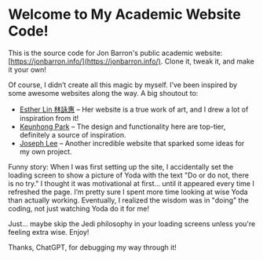 # Welcome to My Academic Website Code!

This is the source code for Jon Barron's public academic website: [https://jonbarron.info/](https://jonbarron.info/). Clone it, tweak it, and make it your own!

Of course, I didn’t create all this magic by myself. I’ve been inspired by some awesome websites along the way. A big shoutout to:

- [Esther Lin 林詠惠](https://estherlin.github.io/) – Her website is a true work of art, and I drew a lot of inspiration from it!
- [Keunhong Park](https://keunhong.com/) – The design and functionality here are top-tier, definitely a source of inspiration.
- [Joseph Lee](https://josephlee31.github.io/) – Another incredible website that sparked some ideas for my own project.

Funny story: When I was first setting up the site, I accidentally set the loading screen to show a picture of Yoda with the text "Do or do not, there is no try." I thought it was motivational at first... until it appeared every time I refreshed the page. I’m pretty sure I spent more time looking at wise Yoda than actually working. Eventually, I realized the wisdom was in "doing" the coding, not just watching Yoda do it for me!

Just... maybe skip the Jedi philosophy in your loading screens unless you're feeling extra wise. Enjoy!

Thanks, ChatGPT, for debugging my way through it!
